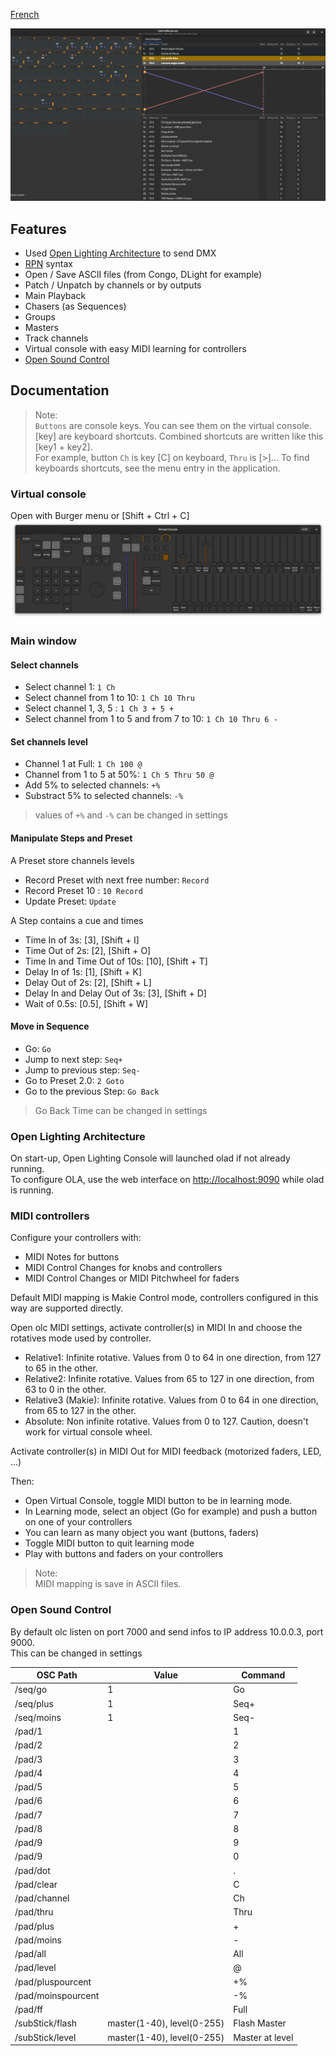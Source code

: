 [French](index.fr.md)

![Window](https://raw.githubusercontent.com/mikacousin/olc/assets/olc.png)

## Features
- Used [Open Lighting Architecture](https://www.openlighting.org/ola/) to send DMX
- [RPN](https://en.wikipedia.org/wiki/Reverse_Polish_notation) syntax
- Open / Save ASCII files (from Congo, DLight for example)
- Patch / Unpatch by channels or by outputs
- Main Playback
- Chasers (as Sequences)
- Groups
- Masters
- Track channels
- Virtual console with easy MIDI learning for controllers
- [Open Sound Control](https://en.wikipedia.org/wiki/Open_Sound_Control)

## Documentation 
> Note:  
> `Buttons` are console keys. You can see them on the virtual console.  
> [key] are keyboard shortcuts. Combined shortcuts are written like this [key1 + key2].  
> For example, button `Ch` is key [C] on keyboard, `Thru` is [>]... To find keyboards shortcuts, see the menu entry in the application.

### Virtual console
Open with Burger menu or [Shift + Ctrl + C]
![VirtualConsole](https://raw.githubusercontent.com/mikacousin/olc/assets/virtual_console.png)

### Main window
#### Select channels
- Select channel 1: `1 Ch`
- Select channel from 1 to 10: `1 Ch 10 Thru`
- Select channel 1, 3, 5 : `1 Ch 3 + 5 +`
- Select channel from 1 to 5 and from 7 to 10: `1 Ch 10 Thru 6 -`

#### Set channels level
- Channel 1 at Full: `1 Ch 100 @`
- Channel from 1 to 5 at 50%: `1 Ch 5 Thru 50 @`
- Add 5% to selected channels: `+%`
- Substract 5% to selected channels: `-%`
> values of `+%` and `-%` can be changed in settings

#### Manipulate Steps and Preset

A Preset store channels levels

- Record Preset with next free number:  `Record`
- Record Preset 10 :  `10 Record`
- Update Preset: `Update`

A Step contains a cue and times

- Time In of 3s: [3], [Shift + I]
- Time Out of 2s: [2], [Shift + O]
- Time In and Time Out of 10s: [10], [Shift + T]
- Delay In of 1s: [1], [Shift + K]
- Delay Out of 2s: [2], [Shift + L]
- Delay In and Delay Out of 3s: [3], [Shift + D]
- Wait of 0.5s: [0.5], [Shift + W]

#### Move in Sequence
- Go: `Go`
- Jump to next step: `Seq+`
- Jump to previous step: `Seq-`
- Go to Preset 2.0: `2 Goto`
- Go to the previous Step:  `Go Back`
> Go Back Time can be changed in settings

### Open Lighting Architecture
On start-up, Open Lighting Console will launched olad if not already running.  
To configure OLA, use the web interface on [http://localhost:9090](http://localhost:9090) while olad is running.

### MIDI controllers
Configure your controllers with:
- MIDI Notes for buttons
- MIDI Control Changes for knobs and controllers
- MIDI Control Changes or MIDI Pitchwheel for faders

Default MIDI mapping is Makie Control mode, controllers configured in this way are supported directly.

Open olc MIDI settings, activate controller(s) in MIDI In and choose the rotatives mode used by controller.
- Relative1: Infinite rotative. Values from 0 to 64 in one direction, from 127 to 65 in the other.
- Relative2: Infinite rotative. Values from 65 to 127 in one direction, from 63 to 0 in the other.
- Relative3 (Makie): Infinite rotative. Values from 0 to 64 in one direction, from 65 to 127 in the other.
- Absolute: Non infinite rotative. Values from 0 to 127. Caution, doesn't work for virtual console wheel.

Activate controller(s) in MIDI Out for MIDI feedback (motorized faders, LED, ...)

Then:
- Open Virtual Console, toggle MIDI button to be in learning mode.
- In Learning mode, select an object (Go for example) and push a button on one of your controllers
- You can learn as many object you want (buttons, faders)
- Toggle MIDI button to quit learning mode
- Play with buttons and faders on your controllers
> Note:  
> MIDI mapping is save in ASCII files.

### Open Sound Control
By default olc listen on port 7000 and send infos to IP address 10.0.0.3, port 9000.  
This can be changed in settings
<style>
.tablelines table, .tablelines td, .tablelines th {
        border: 1px solid black;
        }
</style>
OSC Path | Value | Command
-------- | ----- | -------
/seq/go | 1 | Go
/seq/plus | 1 | Seq+
/seq/moins | 1 | Seq-
/pad/1 | | 1
/pad/2 | | 2
/pad/3 | | 3
/pad/4 | | 4
/pad/5 | | 5
/pad/6 | | 6
/pad/7 | | 7
/pad/8 | | 8
/pad/9 | | 9
/pad/9 | | 0
/pad/dot | | .
/pad/clear | | C
/pad/channel | | Ch
/pad/thru | | Thru
/pad/plus | | +
/pad/moins | | -
/pad/all | | All
/pad/level | | @
/pad/pluspourcent | | +%
/pad/moinspourcent | | -%
/pad/ff | | Full
/subStick/flash | master(1-40), level(0-255) | Flash Master
/subStick/level | master(1-40), level(0-255) | Master at level
